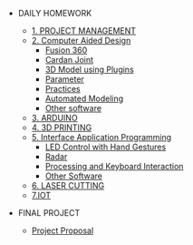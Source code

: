 - DAILY HOMEWORK

  - [1. PROJECT MANAGEMENT](PM/Howtobuild/githubpage.md)
  - [2. Computer Aided Design](PM/CAD/cad.md)
    - [Fusion 360](PM/CAD/fusion_360.md)
    - [Cardan Joint](PM/CAD/cardan_joint.md)
    - [3D Model using Plugins](PM/CAD/fg.md)
    - [Parameter](PM/CAD/parameter/parameter.md)
    - [Practices](PM/CAD/practicecad.md)
    - [Automated Modeling](PM/CAD/auto/automated.md)
    - [Other software](PM/CAD/Other_software.md)
  - [3. ARDUINO](PM/AD/arduino.md)
  - [4. 3D PRINTING](PM/3D_print/3d_print.md)
  - [5. Interface Application Programming](PM/IPA/programing.md)
       - [LED Control with Hand Gestures](PM/IPA/led/led.md)
       - [Radar](PM/IPA/Radar/radar.md)
       - [Processing and Keyboard  Interaction](PM/IPA/game/processing_game.md)
       - [Other Software](PM/IPA/os/Other_software.md)
  - [6. LASER CUTTING](PM/lc/testm/test.md)
  - [7.IOT](PM/IOT/test.md)
  
- FINAL PROJECT
  - [Project Proposal](FINALPROJECT/final.md)
